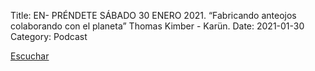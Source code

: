 Title: EN- PRÉNDETE SÁBADO 30 ENERO 2021. “Fabricando anteojos colaborando con el planeta” Thomas Kimber - Karün.
Date: 2021-01-30
Category: Podcast

<a href="https://s.danilorca.com/2021-01-30.mp3" type="audio/mpeg">
Escuchar
</a>
